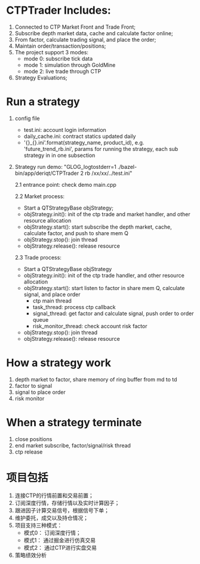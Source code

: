 # CTPTrader Includes:
1. Connected to CTP Market Front and Trade Front;
2. Subscribe depth market data, cache and calculate factor online;
3. From factor, calculate trading signal, and place the order;
4. Maintain order/transaction/positions;
5. The project support 3 modes:
   - mode 0: subscribe tick data
   - mode 1: simulation through GoldMine
   - mode 2: live trade through CTP
6. Strategy Evaluations;

# Run a strategy
1. config file
    - test.ini: account login information
    - daily_cache.ini: contract statics updated daily
    - '{}_{}.ini'.format(strategy_name, product_id), e.g. 'future_trend_rb.ini', params for running the strategy, each sub strategy in in one subsection
2.  Strategy run demo: "GLOG_logtostderr=1 ./bazel-bin/app/deriqt/CTPTrader 2 rb  /xx/xx/../test.ini"
    
    
    2.1 entrance point: check demo main.cpp 
    
    
    2.2 Market process:
    - Start a QTStrategyBase objStrategy;
    - objStrategy.init(): init of the ctp trade and market handler, and other resource allocation
    - objStrategy.start(): start subscribe the depth market, cache, calculate factor, and push to share mem Q
    - objStrategy.stop(): join thread
    - objStrategy.release(): release resource 


    2.3 Trade process: 
    - Start a QTStrategyBase objStrategy
    - objStrategy.init(): init of the ctp trade handler, and other resource allocation
    - objStrategy.start(): start listen to factor in share mem Q, calculate signal, and place order 
        - ctp main thread
        - task_thread: process ctp callback
        - signal_thread: get factor and calculate signal, push order to order queue
        - risk_monitor_thread: check account risk factor 
    - objStrategy.stop(): join thread
    - objStrategy.release(): release resource 

# How a strategy work
1. depth market to factor, share memory of ring buffer from md to td
2. factor to signal
3. signal to place order
4. risk monitor

# When a strategy terminate
1. close positions
2. end market subscribe, factor/signal/risk thread
3. ctp release


# 项目包括
1. 连接CTP的行情前置和交易前置；
2. 订阅深度行情，存储行情以及实时计算因子；
3. 跟进因子计算交易信号，根据信号下单；
4. 维护委托，成交以及持仓情况；
5. 项目支持三种模式：
    - 模式0： 订阅深度行情；
    - 模式1： 通过掘金进行仿真交易
    - 模式2： 通过CTP进行实盘交易
6. 策略绩效分析
